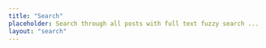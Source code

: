 ```yaml
---
title: "Search"
placeholder: Search through all posts with full text fuzzy search ...
layout: "search"
---
```

